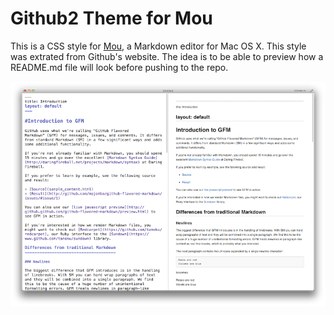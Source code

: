 # Github2 Theme for Mou
This is a CSS style for [Mou](http://mouapp.com/), a Markdown editor for Mac OS X. This style was extrated from Github's website. The idea is to be able to preview how a README.md file will look before pushing to the repo.

![screenshot](screenshot.png)